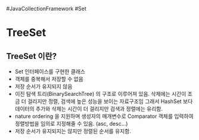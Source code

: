 #JavaCollectionFramework  #Set 


# TreeSet


## TreeSet 이란?

*  Set 인터페이스를 구현한 클래스
* 객체를 중복해서 저장할 수 없음
* 저장 순서가 유지되지 않음
* 이진 탐색 트리(BinarySearchTree) 의 구조로 이루어져 있음.
	삭제에는 시간이 조금 더 걸리지만 정렬, 검색에 높은 성능을 보이는 자료구조임
	그래서 HashSet 보다 데이터의 추가와 삭제는 시간이 더 걸리지만 검색과 정렬에는 유리함.
* nature ordering 을 지원하며 생성자의 매개변수로 Comparator 객체를 입력하여 정렬방법을 임의로 지정해줄 수 있음. (asc, desc...)
* 저장 순서가 유지되지는 않지만 정렬된 순서를 유지함.






